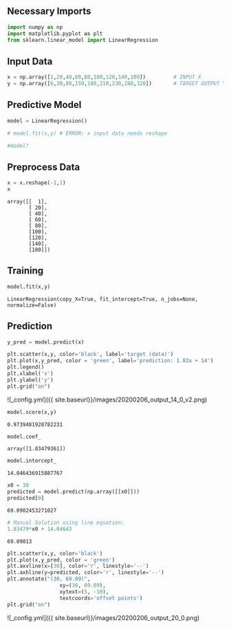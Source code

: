 ## Necessary Imports


```python
import numpy as np
import matplotlib.pyplot as plt
from sklearn.linear_model import LinearRegression
```

## Input Data


```python
x = np.array([1,20,40,60,80,100,120,140,180])         # INPUT X
y = np.array([6,30,80,150,180,210,230,280,320])       # TARGET OUTPUT Y
```

## Predictive Model


```python
model = LinearRegression()
```


```python
# model.fit(x,y) # ERROR: x input data needs reshape
```


```python
#model?
```

## Preprocess Data


```python
x = x.reshape(-1,1)
x
```




    array([[  1],
           [ 20],
           [ 40],
           [ 60],
           [ 80],
           [100],
           [120],
           [140],
           [180]])



## Training


```python
model.fit(x,y)   
```




    LinearRegression(copy_X=True, fit_intercept=True, n_jobs=None, normalize=False)



## Prediction


```python
y_pred = model.predict(x)
```


```python
plt.scatter(x,y, color='black', label='target (data)')
plt.plot(x,y_pred, color = 'green', label='prediction: 1.83x + 14')
plt.legend()
plt.xlabel('x')
plt.ylabel('y')
plt.grid("on")
```


![_config.yml]({{ site.baseurl}}/images/20200206_output_14_0_v2.png)



```python
model.score(x,y)
```




    0.9739481928782231




```python
model.coef_
```




    array([1.83479361])




```python
model.intercept_
```




    14.046436915887767




```python
x0 = 30
predicted = model.predict(np.array([[x0]]))
predicted[0]
```




    69.0902453271027




```python
# Manual Solution using line equation:
1.83479*x0 + 14.04643
```




    69.09013




```python
plt.scatter(x,y, color='black')
plt.plot(x,y_pred, color = 'green')
plt.axvline(x=[30], color='r', linestyle='--')
plt.axhline(y=predicted, color='r', linestyle='--')
plt.annotate("(30, 69.09)",
                 xy=(30, 69.09),
                 xytext=(5, -10),
                 textcoords='offset points')
plt.grid("on")
```


![_config.yml]({{ site.baseurl}}/images/20200206_output_20_0.png)


